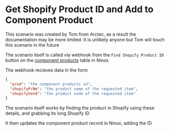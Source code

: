 # Get Shopify Product ID and Add to Component Product

This scenario was created by Tom from Arctec, as a result the documentation may be more limited. It is unlikely anyone but Tom will touch this scenario in the future

The scenario itself is called via webhook from the `Find Shopify Product ID` button on the [component products](../ninoxTables/componentProds.md) table in Ninox

The webhook recieves data in the form

```json
{
  "prod": "the component products id",
  "shopifyPrNm": "the product name of the requested item",
  "shopifyVend": "the product code of the requested item"
}
```

The scenario itself works by finding the product in Shopify using these details, and grabbing its long Shopify ID

It then updates the component product record in Ninox, adding the ID
